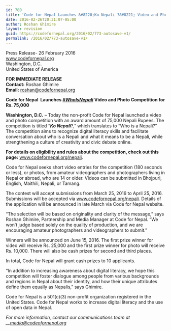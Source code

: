 ```yaml
---
id: 780
title: 'Code for Nepal Launches &#8220;Ko Nepali ?&#8221; Video and Photo Competition for Rs. 75,000'
date: 2016-02-26T20:31:07-05:00
author: Roshan Ghimire
layout: revision
guid: https://codefornepal.org/2016/02/773-autosave-v1/
permalink: /2016/02/773-autosave-v1/
---
```

<span style="font-weight: 400;">Press Release- </span><span style="font-weight: 400;">26 February 2016<br /> </span>[<span style="font-weight: 400;">www.codefornepal.org<br /> </span>](https://codefornepal.org)<span style="font-weight: 400;">Washington, D.C.<br /> </span><span style="font-weight: 400;">United States of America</span>

**FOR IMMEDIATE RELEASE**  
<span style="font-weight: 400;"><strong>Contact:</strong> Roshan Ghimire<br /> </span>**Email:** <span style="font-weight: 400;">roshan@codefornepal.org</span>

**Code for Nepal  Launches _<a href="https://twitter.com/search?q=whoisnepali&src=typd" target="_blank">#WhoIsNepali</a>_ Video and Photo Competition for Rs. 75,000**

<span style="font-weight: 400;"><strong>Washington, D.C.</strong> &#8211; Today the non-profit Code for Nepal launched a video and photo competition with an award amount of 75,000 Nepali Rupees. The competition is titled “<em><strong>Ko Nepali</strong></em>?,” which translates to “Who is a Nepali?” The competition aims to recognize digital literacy skills and facilitate conversation about who is a Nepali and what it means to be a Nepali, while strengthening a culture of creativity and civic debate online. </span>

<span style="font-weight: 400;"><strong>For details on eligibility and rules about the competition, check out this page:</strong> <span style="color: #ff0000;"><a style="color: #ff0000;" href="https://codefornepal.org/nepali"><span style="font-weight: 400;">www.codefornepal.org/nepali</span></a><span style="font-weight: 400;">.</span></span></span>

Code for Nepal seeks short video entries for the competition (180 seconds or less), or photos, from amateur videographers and photographers living in Nepal or abroad, who are 14 or older. Videos can be submitted in Bhojpuri, English, Maithili, Nepali, or Tamang.

<span style="font-weight: 400;">The contest will accept submissions from March 25, 2016 to April 25, 2016. Submissions will be accepted via </span><span style="color: #ff0000;"><a style="color: #ff0000;" href="https://codefornepal.org/nepali"><span style="font-weight: 400;">www.codefornepal.org/nepali</span></a></span><span style="font-weight: 400;"><span style="color: #ff0000;">.</span> Details of the application will be announced in late March via Code for Nepal website.</span>

“The selection will be based on originality and clarity of the message,” says Roshan Ghimire, Partnership and Media Manager at Code for Nepal. “We won’t judge based solely on the quality of production, and we are encouraging amateur photographers and videographers to submit.”

Winners will be announced on June 15, 2016. The first prize winner for video will receive Rs. 25,000 and the first prize winner for photo will receive Rs. 10,000. There will also be cash prizes for second and third places.

In total, Code for Nepal will grant cash prizes to 10 applicants.

“In addition to increasing awareness about digital literacy, we hope this competition will foster dialogue among people from various backgrounds and regions in Nepal about their identity, and how their unique attributes define them equally as Nepalis,” says Ghimire.

<span style="font-weight: 400;">Code for Nepal is a 501(c)(3) non-profit organization registered in the United States. </span><span style="font-weight: 400;">Code for Nepal works to increase digital literacy and the use of open data in Nepal.</span>

_<span style="font-weight: 400;">For more information, contact our communications team at </span>__<span style="font-weight: 400;">media@codeofornepal.org</span>_